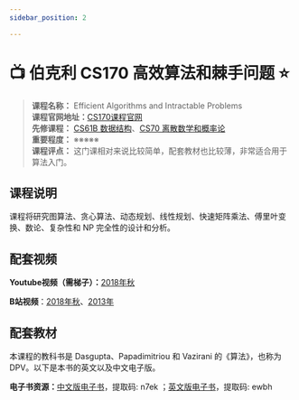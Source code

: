 ```yaml
---
sidebar_position: 2

---
```


# 📺 伯克利 CS170 高效算法和棘手问题 ⭐️
>**课程名称：** Efficient Algorithms and Intractable Problems    
**课程官网地址：**[CS170课程官网](https://cs170.org/)  
**先修课程：** [CS61B 数据结构](https://hackway.org/docs/cs/freshman/datastructure/cs61b)、[CS70 离散数学和概率论](https://hackway.org/docs/math/basic/discrete/cs70)     
**重要程度：** ※※※※※  
**课程评点：** 这门课相对来说比较简单，配套教材也比较薄，非常适合用于算法入门。  

## 课程说明
课程将研究图算法、贪心算法、动态规划、线性规划、快速矩阵乘法、傅里叶变换、数论、复杂性和 NP 完全性的设计和分析。


## 配套视频
**Youtube视频（需梯子）：**[2018年秋](https://www.youtube.com/watch?v=gG4--V_PpEk&list=PLjuu7kFWxFtZBm-5GifiVpqdAxeW7Hsax)

**B站视频**：[2018年秋](https://www.bilibili.com/video/av43955743/?p=1&vd_source=fb5b9a81d7a311b5df17fb746a4f2565)、[2013年](https://www.bilibili.com/video/av26670685/?vd_source=fb5b9a81d7a311b5df17fb746a4f2565)

## 配套教材
本课程的教科书是 Dasgupta、Papadimitriou 和 Vazirani 的《算法》，也称为 DPV。以下是本书的英文以及中文电子版。

**电子书资源：**[中文版电子书]( https://pan.baidu.com/s/1pJ98VYk868MBT9Jjxwjefw)，提取码: n7ek ；[英文版电子书](https://pan.baidu.com/s/1QRy7KhsB8AjtWhsQ7SNeNQ)，提取码: ewbh 

